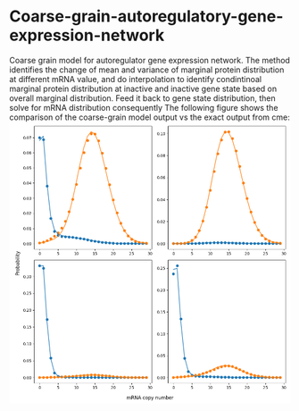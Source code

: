 # Coarse-grain-autoregulatory-gene-expression-network

Coarse grain model for autoregulator gene expression network. The method identifies the change of mean and variance of marginal protein distribution at different mRNA value, and do interpolation to identify condintinoal marginal protein distribution at inactive and inactive gene state based on overall marginal distribution. Feed it back to gene state distribution, then solve for mRNA distribution consequently
The following figure shows the comparison of the coarse-grain model output vs the exact output from cme:
![alt text](https://github.com/junhag2/CoarseAutoregulatory/blob/main/approximate_exact.png?raw=true)
